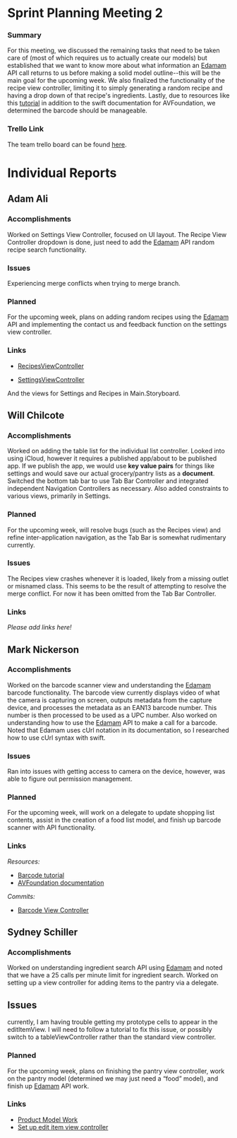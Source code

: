 # Sprint Planning Meeting 2
### Summary
For this meeting, we discussed the remaining tasks that need to be taken care of
(most of which requires us to actually create our models) but established that
we want to know more about what information an [Edamam](https://www.edamam.com/) API call returns
to us before making a solid model outline--this will be the main goal for the
upcoming week. We also finalized the functionality of the recipe view
controller, limiting it to simply generating a random recipe and having a drop
down of that recipe's ingredients. Lastly, due to resources like this [tutorial](https://www.appcoda.com/simple-barcode-reader-app-swift/) in
addition to the swift documentation for AVFoundation, we determined the barcode
should be manageable.

### Trello Link
The team trello board can be found [here](https://trello.com/b/KZggYtj1/master-189e-board).

# Individual Reports
## Adam Ali
### Accomplishments
Worked on Settings View Controller, focused on UI layout. The Recipe View 
Controller dropdown is done, just need to add the [Edamam](https://www.edamam.com/) API random
recipe search functionality.

### Issues
Experiencing merge conflicts when trying to merge branch.

### Planned
For the upcoming week, plans on adding random recipes using the [Edamam](https://www.edamam.com/) API
and implementing the contact us and feedback function on the settings view
controller.

### Links
- [RecipesViewController](https://github.com/ECS189E/Can-I-graduate-already-LLC/blob/master/App/App/Controllers/RecipesViewController.swift)

- [SettingsViewController](https://github.com/ECS189E/Can-I-graduate-already-LLC/blob/master/App/App/Controllers/SettingsViewController.swift)

And the views for Settings and Recipes in Main.Storyboard.

## Will Chilcote
### Accomplishments
Worked on adding the table list for the individual list controller. Looked into
using iCloud, however it requires a published app/about to be published app. If
we publish the app, we would use __key value pairs__ for things like settings
and would save our actual grocery/pantry lists as a __document__. Switched the bottom tab bar to use Tab Bar Controller and integrated independent Navigation Controllers as necessary. Also added constraints to various views, primarily in Settings.

### Planned
For the upcoming week, will resolve bugs (such as the Recipes view) and refine inter-application navigation, as the Tab Bar is somewhat rudimentary currently.

### Issues
The Recipes view crashes whenever it is loaded, likely from a missing outlet or misnamed class. This seems to be the result of attempting to resolve the merge conflict. For now it has been omitted from the Tab Bar Controller.


### Links
_Please add links here!_

## Mark Nickerson
### Accomplishments
Worked on the barcode scanner view and understanding the [Edamam](https://www.edamam.com/)
barcode functionality. The barcode view currently displays video of what the
camera is capturing on screen, outputs metadata from the capture device, and
processes the metadata as an EAN13 barcode number. This number is then processed
 to be used as a UPC number. Also worked on understanding how to use the
[Edamam](https://www.edamam.com/) API to make a call for a barcode. Noted that Edamam uses cUrl 
notation in its documentation, so I researched how to use cUrl syntax with
swift.

### Issues
Ran into issues with getting access to camera on the device, however, was able
to figure out permission management.

### Planned
For the upcoming week, will work on a delegate to update shopping list contents,
assist in the creation of a food list model, and  finish up barcode scanner with
API functionality.


### Links
_Resources:_
- [Barcode tutorial](https://www.appcoda.com/simple-barcode-reader-app-swift/)
- [AVFoundation documentation](https://developer.apple.com/documentation/avfoundation/avmetadatamachinereadablecodeobject/machine_readable_object_types)

_Commits:_
- [Barcode View Controller](https://github.com/ECS189E/Can-I-graduate-already-LLC/commit/fdf7c3eaa54cd88897bcbeb1e2e806cca263bbd1)



## Sydney Schiller
### Accomplishments
Worked on understanding ingredient search API using [Edamam](https://www.edamam.com/)  and noted that
we have a 25 calls per minute limit for ingredient search. Worked on setting up
a view controller for adding items to the pantry via a delegate.

## Issues
currently, I am having trouble getting my prototype cells to appear in the editItemView. I will need to 
follow a tutorial to fix this issue, or possibly switch to a tableViewController rather than the standard 
view controller.

### Planned
For the upcoming week, plans on finishing the pantry view controller, work on
the pantry model (determined we may just need a “food” model), and finish up
[Edamam](https://www.edamam.com/) API work.

### Links
- [Product Model Work](https://github.com/ECS189E/Can-I-graduate-already-LLC/commit/cca08a97bf491962e06e4e97d8199e9c229b9e89)
- [Set up edit item view controller](https://github.com/ECS189E/Can-I-graduate-already-LLC/commit/a33b1a1f36549f0ec2332fde1659ef057c32c900)

